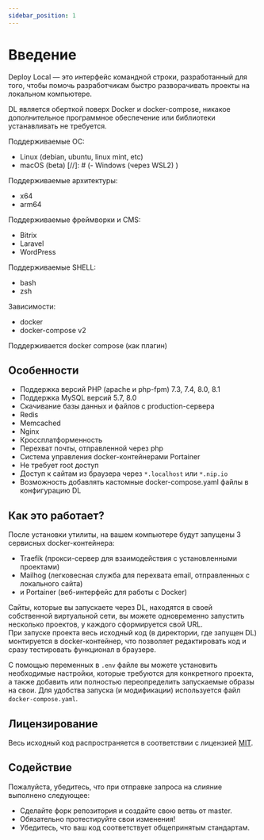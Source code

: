 ```yaml
---
sidebar_position: 1
---
```


# Введение

Deploy Local — это интерфейс командной строки, разработанный для того, чтобы помочь разработчикам быстро разворачивать проекты на локальном компьютере.

DL является оберткой поверх Docker и docker-compose, никакое дополнительное программное обеспечение или библиотеки устанавливать не требуется.

Поддерживаемые ОС:
- Linux (debian, ubuntu, linux mint, etc)
- macOS (beta)
[//]: # (- Windows &#40;через WSL2&#41;  )

Поддерживаемые архитектуры:
- x64
- arm64

Поддерживаемые фреймворки и CMS:
- Bitrix
- Laravel
- WordPress  

Поддерживаемые SHELL:
- bash
- zsh 

Зависимости:
- docker
- docker-compose v2

Поддерживается docker compose (как плагин)

## Особенности
- Поддержка версий PHP (apache и php-fpm) 7.3, 7.4, 8.0, 8.1
- Поддержка MySQL версий 5.7, 8.0
- Скачивание базы данных и файлов с production-сервера
- Redis
- Memcached
- Nginx
- Кроссплатформенность
- Перехват почты, отправленной через php
- Система управления docker-контейнерами Portainer
- Не требует root доступ
- Доступ к сайтам из браузера через `*.localhost` или `*.nip.io`
- Возможность добавлять кастомные docker-compose.yaml файлы в конфигурацию DL

## Как это работает?
После установки утилиты, на вашем компьютере будут запущены 3 сервисных docker-контейнера: 
- Traefik (прокси-сервер для взаимодействия с установленными проектами)
- Mailhog (легковесная служба для перехвата email, отправленных с локального сайта)
- и Portainer (веб-интерфейс для работы с Docker)

Сайты, которые вы запускаете через DL, находятся в своей собственной виртуальной сети, вы можете одновременно запустить несколько проектов, у каждого сформируется свой URL.  
При запуске проекта весь исходный код (в директории, где запущен DL) монтируется в docker-контейнер, что позволяет редактировать код и сразу тестировать функционал в браузере.

С помощью переменных в `.env` файле вы можете установить необходимые настройки, которые требуются для конкретного проекта, а также добавить или полностью переопределить запускаемые образы на свои. Для удобства запуска (и модификации) используется файл `docker-compose.yaml`.
## Лицензирование
Весь исходный код распространяется в соответствии с лицензией [MIT](https://github.com/local-deploy/dl/blob/master/LICENSE).

## Содействие

Пожалуйста, убедитесь, что при отправке запроса на слияние выполнено следующее:
- Сделайте форк репозитория и создайте свою ветвь от master.  
- Обязательно протестируйте свои изменения!  
- Убедитесь, что ваш код соответствует общепринятым стандартам.
